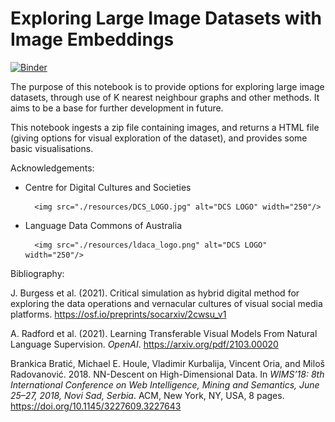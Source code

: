 # Exploring Large Image Datasets with Image Embeddings
[![Binder](https://binderhub.rc.nectar.org.au/badge_logo.svg)](https://binderhub.atap-binder.cloud.edu.au/v2/gh/Language-Research-Technology/exploring-knn/HEAD?labpath=.%2Fmain.ipynb)

The purpose of this notebook is to provide options for exploring large image datasets, through use of K nearest neighbour graphs and other methods. It aims to be a base for further development in future.

This notebook ingests a zip file containing images, and returns a HTML file (giving options for visual exploration of the dataset), and provides some basic visualisations.

Acknowledgements:
- Centre for Digital Cultures and Societies

        <img src="./resources/DCS_LOGO.jpg" alt="DCS LOGO" width="250"/>

- Language Data Commons of Australia

        <img src="./resources/ldaca_logo.png" alt="DCS LOGO" width="250"/>

Bibliography:

J. Burgess et al. (2021). Critical simulation as hybrid digital method for exploring the data operations and vernacular cultures of visual social media platforms. https://osf.io/preprints/socarxiv/2cwsu_v1

A. Radford et al. (2021). Learning Transferable Visual Models From Natural Language Supervision. *OpenAI*. https://arxiv.org/pdf/2103.00020

Brankica Bratić, Michael E. Houle, Vladimir Kurbalija, Vincent Oria, and Miloš Radovanović. 2018. NN-Descent on High-Dimensional Data. In *WIMS’18: 8th International Conference on Web Intelligence, Mining and Semantics, June 25–27, 2018, Novi Sad, Serbia*. ACM, New York, NY, USA, 8 pages.
https://doi.org/10.1145/3227609.3227643